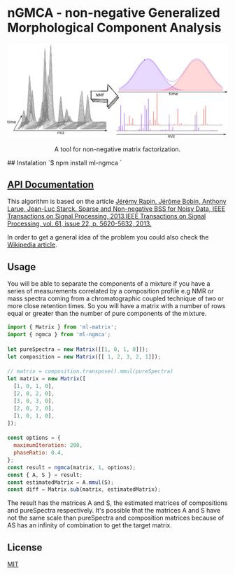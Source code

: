 # nGMCA - non-negative Generalized Morphological Component Analysis

<p align="center">
  <img alt="NMReDATA" src="image/nonNegativeMatrixFactorization.png">
</p>
<p align="center">
  A tool for non-negative matrix factorization.
</p>
## Instalation
`$ npm install ml-ngmca `

## [API Documentation](https://mljs.github.io/nGMCA/)

This algorithm is based on the article [Jérémy Rapin, Jérôme Bobin, Anthony Larue, Jean-Luc Starck. Sparse and Non-negative BSS for Noisy Data, IEEE Transactions on Signal Processing, 2013.IEEE Transactions on Signal Processing, vol. 61, issue 22, p. 5620-5632, 2013.](https://arxiv.org/pdf/1308.5546.pdf)

In order to get a general idea of the problem you could also check the [Wikipedia article](https://en.wikipedia.org/wiki/Non-negative_matrix_factorization).

## Usage

You will be able to separate the components of a mixture if you have a series of measurements correlated by a composition profile e.g NMR or mass spectra coming from a chromatographic coupled technique of two or more close retention times. So you will have a matrix with a number of rows equal or greater than the number of pure components of the mixture.

```js
import { Matrix } from 'ml-matrix';
import { ngmca } from 'ml-ngmca';

let pureSpectra = new Matrix([[1, 0, 1, 0]]);
let composition = new Matrix([[ 1, 2, 3, 2, 1]]);

// matrix = composition.transpose().mmul(pureSpectra)
let matrix = new Matrix([
  [1, 0, 1, 0],
  [2, 0, 2, 0],
  [3, 0, 3, 0],
  [2, 0, 2, 0],
  [1, 0, 1, 0],
]);

const options = {
  maximumIteration: 200,
  phaseRatio: 0.4,
};
const result = ngmca(matrix, 1, options);
const { A, S } = result;
const estimatedMatrix = A.mmul(S);
const diff = Matrix.sub(matrix, estimatedMatrix);
```

The result has the matrices A and S, the estimated matrices of compositions and pureSpectra respectively. It's possible that the matrices A and S have not the same scale than pureSpectra and composition matrices because of AS has an infinity of combination to get the target matrix.

## License

[MIT](./LICENSE)

